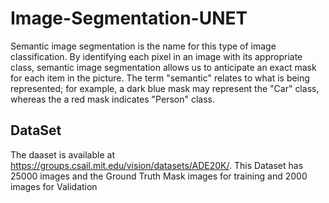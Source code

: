 # Image-Segmentation-UNET
Semantic image segmentation is the name for this type of image classification. By identifying each pixel in an image with its appropriate class, semantic image segmentation allows us to anticipate an exact mask for each item in the picture. The term "semantic" relates to what is being represented; for example, a dark blue mask may represent the "Car" class, whereas the a red mask indicates "Person" class. 

## DataSet
The daaset is available at https://groups.csail.mit.edu/vision/datasets/ADE20K/. This Dataset has 25000 images and the Ground Truth Mask images for training and 2000 images for Validation

